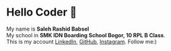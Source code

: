 # Hello Coder 👋   
My name is <strong>Saleh Rashid Babsel</strong>  
My school in <strong>SMK IDN Boarding School Bogor, 10 RPL B Class</strong>.  
This is my account <a href="https://www.linkedin.com/in/saleh-rashid-24541521a/">LinkedIn</a>, <a href="https://github.com/salehrashid">GitHub</a>,
<a href="https://www.instagram.com/salehrashid4/">Instagram</a>. Follow me:) 

